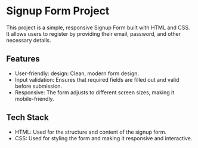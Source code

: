 # Signup Form Project

This project is a simple, responsive Signup Form built with HTML and CSS. It allows users to register by providing their email, password, and other necessary details.

## Features

- User-friendly: design: Clean, modern form design.
- Input validation: Ensures that required fields are filled out and valid before submission.
- Responsive: The form adjusts to different screen sizes, making it mobile-friendly.

## Tech Stack

- HTML: Used for the structure and content of the signup form.
- CSS: Used for styling the form and making it responsive and interactive.
